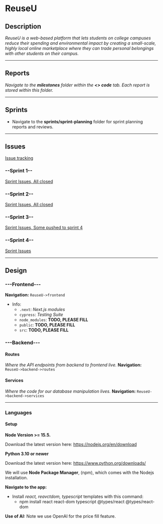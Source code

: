 # ReuseU
 ## Description
 _ReuseU is a web-based platform that lets students on college campuses reduce their spending and environmental impact by creating a small-scale, highly local online marketplace where they can trade personal belongings with other students on their campus._

---

 ## Reports
 *Navigate to the **milestones** folder within the **<> code** tab. Each report is stored within this folder.*

---

## Sprints
* Navigate to the **sprints/sprint-planning** folder for sprint planning reports and reviews.

---
 
## Issues
 [Issue tracking](https://github.com/dicarlosofia/ReuseU/issues)
 ### --Sprint 1--
 [Sprint Issues, All closed](https://github.com/dicarlosofia/ReuseU/milestone/3?closed=1)
 ### --Sprint 2--
 [Sprint Issues, All closed](https://github.com/dicarlosofia/ReuseU/milestone/4?closed=1)
 ### --Sprint 3--
 [Sprint Issues, Some pushed to sprint 4](https://github.com/dicarlosofia/ReuseU/milestone/5)
 ### --Sprint 4--
 [Sprint Issues](https://github.com/dicarlosofia/ReuseU/milestone/6)

---
## Design
### ---Frontend---
**Navigation:** `ReuseU->frontend`
* Info:
  * `.next`: *Next.js modules*
  * `cypress`: *Testing Suite*
  * `node_modules`: **TODO, PLEASE FILL**
  * `public`: **TODO, PLEASE FILL**
  * `src`: **TODO, PLEASE FILL**
### ---Backend---
#### Routes
_Where the API endpoints from backend to frontend live._
**Navigation:** `ReuseU->backend->routes`
#### Services
_Where the code for our database manipulation lives._
**Navigation:** `ReuseU->backend->services`

---
### Languages

#### Setup
__Node Version >= 15.5.__

Download the latest version here: https://nodejs.org/en/download

__Python 3.10 or newer__

Download the latest version here: https://www.python.org/downloads/




We will use __Node Package Manager__, (npm), which comes with the Nodejs installation.

__Navigate to the app:__

- Install _react, reavctdom, typescript_ templates with this command:
  - npm install react react-dom typescript @types/react @types/react-dom
 

__Use of AI:__
Note we use OpenAI for the price fill feature.
